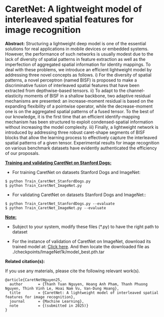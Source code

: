 # CaretNet: A lightweight model of interleaved spatial features for image recognition

**Abstract:**
Structuring a lightweight deep model is one of the essential solutions for real
applications in mobile devices or embedded systems. However, the performance
of such networks is usually modest due to the lack of diversity of spatial patterns
in feature extraction as well as the imperfection of aggregated spatial information for identity mappings. To deal with these problems, we introduce an efficient
lightweight model by addressing three novel concepts as follows. i) For the diversity of spatial patterns, a novel perceptron (named BISF) is proposed to make
a discriminative fusion of interleaved spatial features that have been extracted
from depthwise-based tensors. ii) To adapt to the channel-elasticity moments of
BISF in a shallow backbone, two adaptive residual mechanisms are presented:
an increase-moment residual is based on the expanding flexibility of a pointwise
operator, while the decrease-moment one is on the aggregated spatial patterns of
a fused tensor. To the best of our knowledge, it is the first time that an efficient
identify-mapping mechanism has been structured to exploit condensed-spatial
information without increasing the model complexity. iii) Finally, a lightweight
network is introduced by addressing three robust caret-shape segments of BISF blocks that allow the learning process to effectively capture the interleaved spatial
patterns of a given tensor. Experimental results for image recognition on various
benchmark datasets have evidently authenticated the efficiency of our proposals.

<u>**Training and validating CaretNet on Stanford Dogs:**</u>

- For training CaretNet on datasets Stanford Dogs and ImageNet:
```
$ python Train_CaretNet_StanfordDogs.py
$ python Train_CaretNet_ImageNet.py
```
- For validating CaretNet on datasets Stanford Dogs and ImageNet::
```
$ python Train_CaretNet_StanfordDogs.py --evaluate
$ python Train_CaretNet_ImageNet.py --evaluate
```
<u>**Note:**</u>
- Subject to your system, modify these files (*.py) to have the right path to dataset

- For the instance of validation of CaretNet on ImageNet, download its trained model at: [Click here](https://drive.google.com/file/d/106AtFXm9mRM1vf-msBl-XUvvSVU-UZLM/view?usp=drive_link). And then locate the downloaded file as ./checkpoints/ImageNet1k/model_best.pth.tar

**Related citation(s):**

If you use any materials, please cite the following relevant work(s).

```
@article{CaretNetNguyen25,
  author       = {Thanh Tuan Nguyen, Hoang Anh Pham, Thanh Phuong Nguyen, Thinh Vinh Le, Hoai Nam Vu, Van-Dung Hoang},
  title        = {CaretNet: A lightweight model of interleaved spatial features for image recognition},
  journal      = {Machine Learning},
  note         = {(submitted in 2025)}
}
```
